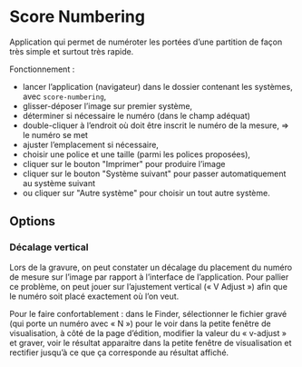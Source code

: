 # Score Numbering

Application qui permet de numéroter les portées d’une partition de façon très simple et surtout très rapide.

Fonctionnement :

* lancer l’application (navigateur) dans le dossier contenant les systèmes, avec `score-numbering`,
* glisser-déposer l’image sur premier système,
* déterminer si nécessaire le numéro (dans le champ adéquat)
* double-cliquer à l’endroit où doit être inscrit le numéro de la mesure,
  => le numéro se met
* ajuster l’emplacement si nécessaire,
* choisir une police et une taille (parmi les polices proposées),
* cliquer sur le bouton "Imprimer" pour produire l’image
* cliquer sur le bouton "Système suivant" pour passer automatiquement au système suivant
* ou cliquer sur "Autre système" pour choisir un tout autre système.

## Options

### Décalage vertical

Lors de la gravure, on peut constater un décalage du placement du numéro de mesure sur l’image par rapport à l’interface de l’application. Pour pallier ce problème, on peut jouer sur l’ajustement vertical (« V Adjust ») afin que le numéro soit placé exactement où l’on veut.

Pour le faire confortablement : dans le Finder, sélectionner le fichier gravé (qui porte un numéro avec « N ») pour le voir dans la petite fenêtre de visualisation, à côté de la page d’édition, modifier la valeur du « v-adjust » et graver, voir le résultat apparaitre dans la petite fenêtre de visualisation et rectifier jusqu’à ce que ça corresponde au résultat affiché.
